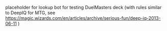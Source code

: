 placeholder for lookup bot for testing DuelMasters deck (with rules similar to DeepIQ for MTG, see https://magic.wizards.com/en/articles/archive/serious-fun/deep-iq-2013-06-11 )
